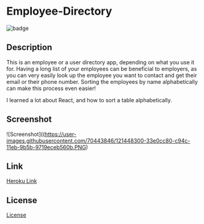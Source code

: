 # Employee-Directory
![badge](https://img.shields.io/badge/license-MIT-green)

## Description
This is an employee or a user directory app, depending on what you use it for. Having a long list of your employees can be beneficial to employers, as you can very easily look up the employee you want to contact and get their email or their phone number. Sorting the employees by name alphabetically can make this process even easier!

I learned a lot about React, and how to sort a table alphabetically.

## Screenshot
![Screenshot]((https://user-images.githubusercontent.com/70443846/121448300-33e0cc80-c94c-11eb-9b5b-9719eceb560b.PNG)

## Link
<a href="https://aurora-employee-directory.herokuapp.com/">Heroku Link</a>

## License
<a href="./LICENSE.txt">License</a>